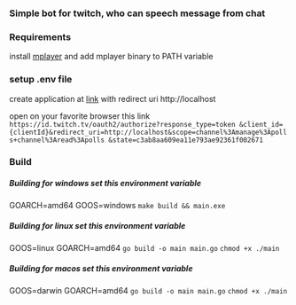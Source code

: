 ### Simple bot for twitch, who can speech message from chat

### Requirements

install
[mplayer](http://www.mplayerhq.hu/design7/dload.html) and add mplayer binary to PATH variable

### setup .env file

create application at [link](https://dev.twitch.tv/console) with redirect uri http://localhost

open on your favorite browser this link
```https://id.twitch.tv/oauth2/authorize?response_type=token &client_id={clientId}&redirect_uri=http://localhost&scope=channel%3Amanage%3Apolls+channel%3Aread%3Apolls &state=c3ab8aa609ea11e793ae92361f002671```

### Build

##### Building for windows set this environment variable

GOARCH=amd64 GOOS=windows
```make build && main.exe```

##### Building for linux set this environment variable

GOOS=linux GOARCH=amd64
```go build -o main main.go```
```chmod +x ./main```

##### Building for macos set this environment variable

GOOS=darwin GOARCH=amd64
```go build -o main main.go```
```chmod +x ./main```





